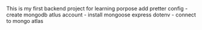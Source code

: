 This is my first backend project for learning porpose
add pretter config
    - create mongodb atlus account
    - install mongoose express dotenv
    - connect to mongo atlas
    
